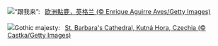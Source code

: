 ![](https://www.bing.com/th?id=OHR.CervusDama_ZH-CN3603505811_UHD.jpg&w=1000)“跟我来”:&nbsp;&ensp;[欧洲黇鹿‌，英格兰 (© Enrique Aguirre Aves/Getty Images)](https://www.bing.com/th?id=OHR.CervusDama_ZH-CN3603505811_UHD.jpg)
<br><br/>
![](https://www.bing.com/th?id=OHR.SaintBarbaras_EN-US3076115197_UHD.jpg&w=1000)Gothic majesty:&nbsp;&ensp;[St. Barbara's Cathedral, Kutná Hora, Czechia (© Castka/Getty Images)](https://www.bing.com/th?id=OHR.SaintBarbaras_EN-US3076115197_UHD.jpg)
<br><br/>
